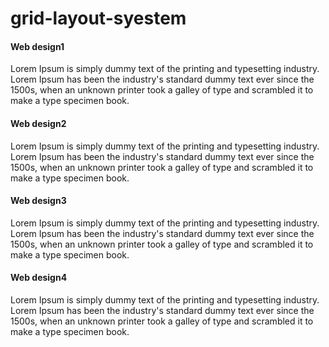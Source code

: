 # grid-layout-syestem
<body> 
	<div class="container">
    <div class="row">
      <div class="col-lg-3 col-md-6 col-sm-12 bg-primary text-white">
        <h4>Web design1</h4>
         <p>Lorem Ipsum is simply dummy text of the printing and typesetting industry. Lorem Ipsum has been the industry's standard dummy text ever since the 1500s, when an unknown printer took a galley of type and scrambled it to make a type specimen book. </p>
      </div>
      <div class="col-lg-3 col-md-6 col-sm-12 bg-secondary text-white">
        <h4>Web design2</h4>
         <p>Lorem Ipsum is simply dummy text of the printing and typesetting industry. Lorem Ipsum has been the industry's standard dummy text ever since the 1500s, when an unknown printer took a galley of type and scrambled it to make a type specimen book. </p>
      </div>
      <div class="col-lg-3 col-md-6 col-sm-12 bg-info text-white">
        <h4>Web design3</h4>
         <p>Lorem Ipsum is simply dummy text of the printing and typesetting industry. Lorem Ipsum has been the industry's standard dummy text ever since the 1500s, when an unknown printer took a galley of type and scrambled it to make a type specimen book. </p>
      </div>
      <div class="col-lg-3 col-md-6 col-sm-12 bg-danger text-white">
        <h4>Web design4</h4>
         <p>Lorem Ipsum is simply dummy text of the printing and typesetting industry. Lorem Ipsum has been the industry's standard dummy text ever since the 1500s, when an unknown printer took a galley of type and scrambled it to make a type specimen book. </p>
      </div>
    </div>
  </div>
 <script src="https://ajax.googleapis.com/ajax/libs/jquery/3.5.1/jquery.min.js"></script>
  <script src="https://cdnjs.cloudflare.com/ajax/libs/popper.js/1.16.0/umd/popper.min.js"></script>
  <script src="https://maxcdn.bootstrapcdn.com/bootstrap/4.5.2/js/bootstrap.min.js"></script>
</body>
